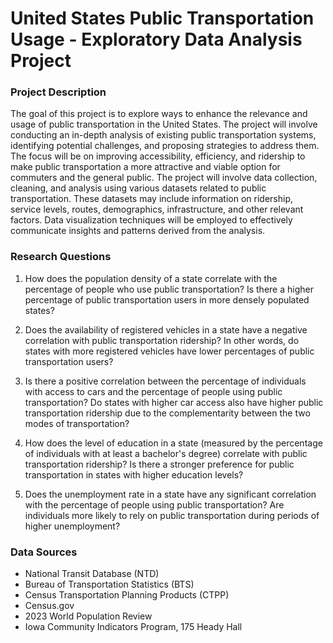 # United States Public Transportation Usage - Exploratory Data Analysis Project

### Project Description

  The goal of this project is to explore ways to enhance the relevance and usage of public transportation in the United States. The project will involve conducting an in-depth analysis of existing public transportation systems, identifying potential challenges, and proposing strategies to address them. The focus will be on improving accessibility, efficiency, and ridership to make public transportation a more attractive and viable option for commuters and the general public.
  The project will involve data collection, cleaning, and analysis using various datasets related to public transportation. These datasets may include information on ridership, service levels, routes, demographics, infrastructure, and other relevant factors. Data visualization techniques will be employed to effectively communicate insights and patterns derived from the analysis.


### Research Questions
1.  How does the population density of a state correlate with the percentage of people who use public transportation? Is there a higher percentage of public transportation users in more densely populated states?

1.  Does the availability of registered vehicles in a state have a negative correlation with public transportation ridership? In other words, do states with more registered vehicles have lower percentages of public transportation users?

1.  Is there a positive correlation between the percentage of individuals with access to cars and the percentage of people using public transportation? Do states with higher car access also have higher public transportation ridership due to the complementarity between the two modes of transportation?

1.  How does the level of education in a state (measured by the percentage of individuals with at least a bachelor's degree) correlate with public transportation ridership? Is there a stronger preference for public transportation in states with higher education levels?

1.  Does the unemployment rate in a state have any significant correlation with the percentage of people using public transportation? Are individuals more likely to rely on public transportation during periods of higher unemployment?

   
### Data Sources

*  National Transit Database (NTD)
*	Bureau of Transportation Statistics (BTS)
*	Census Transportation Planning Products (CTPP)
*	Census.gov
*	2023 World Population Review
*	Iowa Community Indicators Program, 175 Heady Hall
